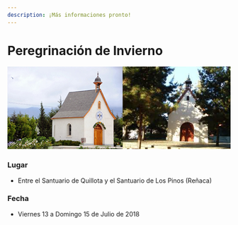 ```yaml
---
description: ¡Más informaciones pronto!
---
```


# Peregrinación de Invierno

![](../.gitbook/assets/santuarios.png)

### Lugar

* Entre el Santuario de Quillota y el Santuario de Los Pinos \(Reñaca\)

### Fecha

* Viernes 13 a Domingo 15 de Julio de 2018


